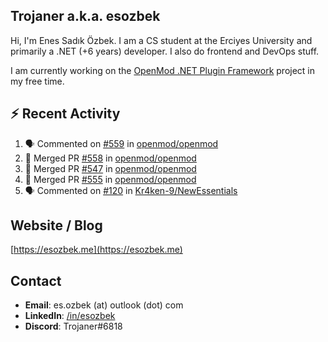 ##  Trojaner a.k.a. esozbek
Hi, I'm Enes Sadık Özbek. I am a CS student at the Erciyes University and primarily a .NET (+6 years) developer. I also do frontend and DevOps stuff.

I am currently working on the [OpenMod .NET Plugin Framework](https://github.com/openmod/openmod) project in my free time. 

## :zap: Recent Activity

<!--START_SECTION:activity-->
1. 🗣 Commented on [#559](https://github.com/openmod/openmod/issues/559) in [openmod/openmod](https://github.com/openmod/openmod)
2. 🎉 Merged PR [#558](https://github.com/openmod/openmod/pull/558) in [openmod/openmod](https://github.com/openmod/openmod)
3. 🎉 Merged PR [#547](https://github.com/openmod/openmod/pull/547) in [openmod/openmod](https://github.com/openmod/openmod)
4. 🎉 Merged PR [#555](https://github.com/openmod/openmod/pull/555) in [openmod/openmod](https://github.com/openmod/openmod)
5. 🗣 Commented on [#120](https://github.com/Kr4ken-9/NewEssentials/issues/120) in [Kr4ken-9/NewEssentials](https://github.com/Kr4ken-9/NewEssentials)
<!--END_SECTION:activity-->

## Website / Blog
[https://esozbek.me](https://esozbek.me)

## Contact
- **Email**: es.ozbek (at) outlook (dot) com
- **LinkedIn**: [/in/esozbek](https://linkedin.com/in/esozbek)
- **Discord**: Trojaner#6818
